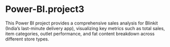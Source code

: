 # Power-BI.project3
This Power BI project provides a comprehensive sales analysis for Blinkit (India’s last-minute delivery app), visualizing key metrics such as total sales, item categories, outlet performance, and fat content breakdown across different store types.
